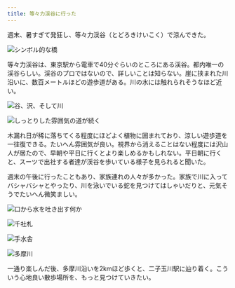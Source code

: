 ```yaml
---
title: 等々力渓谷に行った
---
```

週末、暑すぎて発狂し、等々力渓谷（とどろきけいこく）で涼んできた。

![](https://lh3.googleusercontent.com/2dxcaankKlwD_CJcUUlhpTL15CtCttmTWeODXlkZksx9gFaGzfNLTwB4XPORVvJOp5DrSTrZSzwivCylevHCX77RDYlbjsP5AUGHUqaT_813hBAEE5OSf4a-SavS8Rijggrwne3SGkxi48uI7BtETLI "シンボル的な橋")

等々力渓谷は、東京駅から電車で40分ぐらいのところにある渓谷。都内唯一の渓谷らしい。渓谷のプロではないので、詳しいことは知らない。崖に挟まれた川沿いに、数百メートルほどの遊歩道がある。川の水には触れられそうなほど近い。

![](https://lh6.googleusercontent.com/YFkCNH6Wr5w8vSpda-5gEHSburrS0fZh7sB7EC1DGp7csx9Dz2_lxC_y5z9lkTLwEfywlUkLHgtaxgFGwtI_AZg3LflMzy2GFcmery2onLBpCfjp-9Esgep6zC5pq27NeDP2RG3pDBCFNjvCN9k9LSU "谷、沢、そして川")

![](https://lh4.googleusercontent.com/BtojyY3-S8UWWBKl0_iYpm6Nh_9PSCtqbmHMopFH-MVIDSoae1UnKrwO4zADJKjrdn9UJ0a3wJwXkY8m49UhF4Oqm2kZEc9Q2gmO9JHWOr5LuCwaFeZHdeWeC9caoG3J2BJh4feiTWW48Bp7VE4rEI8 "しっとりした雰囲気の道が続く")

木漏れ日が稀に落ちてくる程度にほどよく植物に囲まれており、涼しい遊歩道を一往復できる。たいへん雰囲気が良い。視界から消えることはない程度には沢山人が居たので、早朝や平日に行くとより楽しめるかもしれない。平日朝に行くと、スーツで出社する者達が渓谷を歩いている様子を見られると聞いた。

週末の午後に行ったこともあり、家族連れの人々が多かった。家族で川に入ってバシャバシャとやったり、川を泳いでいる蛇を見つけてはしゃいだりと、元気そうでたいへん微笑ましい。

![](https://lh6.googleusercontent.com/lIE4WZfyITt67wMvFktQlVrRihC_Dc8u8tCIWZdxxPXOlvxXioIzqJuZagxREQS16Ka8RtkydkbirIPw_PfmFWkH7qHIJMC19-irv-HOTPbtJaPfBfN4sf2iuMK-OaFZRwHO-K_8ByKOnL3uq5eridM "口から水を吐き出す何か")

![](https://lh6.googleusercontent.com/TOpb68lY9uIg4ZM9s7_mwF8OgoBKvyXXvLmhDpsL7BXA3l1yXM8yqXUdbN9lAvyuBjk6w-CgxvrgTvsLF8GstXR0KC8wE9G7AKGzFxSo7SwyUJIYj0gmcuADbW3_DXU-ebFREfDpYcPUfkWRQE-gO20 "千社札")

![](https://lh5.googleusercontent.com/gE-3U3uPXEQPBkK_2yCmiVqPYp_5E3I1YD07xPA54jJEdPbkjQM2_1FJGHdpYyIeihEs1tEvSGoISLmlrWL-BwJojinEquIC7H5aPpMB4qruFHyKXqDRrK6ehq0GNuWvxIO8wSYPwX5ZE7bVZEOzFW4 "手水舎")

![](https://lh5.googleusercontent.com/6sigC5fsB_2BzR3ppfIDFiM63Vo76QBeh-M58uINIdmMqbfgz44LVAeamOTBkNt1KeA7MQCKCLsFqL4_t5c915fnS37qNRg_92mPYw2sYkXltoVsCsmhXdSK7-DT-2PNT2VYywiXa7_74kx0USjnT8U "多摩川")

一通り楽しんだ後、多摩川沿いを2kmほど歩くと、二子玉川駅に辿り着く。こういう心地良い散歩場所を、もっと見つけていきたい。

